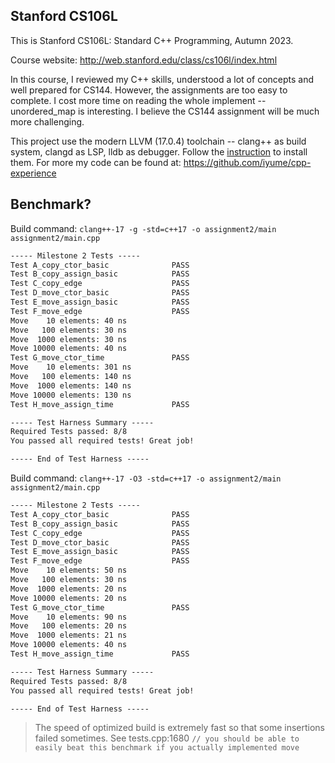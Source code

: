 ## Stanford CS106L

This is Stanford CS106L: Standard C++ Programming, Autumn 2023.

Course website: http://web.stanford.edu/class/cs106l/index.html

In this course, I reviewed my C++ skills, understood a lot of concepts and well prepared for CS144.
However, the assignments are too easy to complete.
I cost more time on reading the whole implement -- unordered_map is interesting.
I believe the CS144 assignment will be much more challenging.

This project use the modern LLVM (17.0.4) toolchain -- clang++ as build system, clangd as LSP, lldb as debugger.
Follow the [instruction](https://apt.llvm.org/) to install them.
For more my code can be found at: https://github.com/iyume/cpp-experience

## Benchmark?

Build command: `clang++-17 -g -std=c++17 -o assignment2/main assignment2/main.cpp`

```txt
----- Milestone 2 Tests -----
Test A_copy_ctor_basic              PASS
Test B_copy_assign_basic            PASS
Test C_copy_edge                    PASS
Test D_move_ctor_basic              PASS
Test E_move_assign_basic            PASS
Test F_move_edge                    PASS
Move    10 elements: 40 ns
Move   100 elements: 30 ns
Move  1000 elements: 30 ns
Move 10000 elements: 40 ns
Test G_move_ctor_time               PASS
Move    10 elements: 301 ns
Move   100 elements: 140 ns
Move  1000 elements: 140 ns
Move 10000 elements: 130 ns
Test H_move_assign_time             PASS

----- Test Harness Summary -----
Required Tests passed: 8/8
You passed all required tests! Great job!

----- End of Test Harness -----
```

Build command: `clang++-17 -O3 -std=c++17 -o assignment2/main assignment2/main.cpp`

```txt
----- Milestone 2 Tests -----
Test A_copy_ctor_basic              PASS
Test B_copy_assign_basic            PASS
Test C_copy_edge                    PASS
Test D_move_ctor_basic              PASS
Test E_move_assign_basic            PASS
Test F_move_edge                    PASS
Move    10 elements: 50 ns
Move   100 elements: 30 ns
Move  1000 elements: 20 ns
Move 10000 elements: 20 ns
Test G_move_ctor_time               PASS
Move    10 elements: 90 ns
Move   100 elements: 20 ns
Move  1000 elements: 21 ns
Move 10000 elements: 40 ns
Test H_move_assign_time             PASS

----- Test Harness Summary -----
Required Tests passed: 8/8
You passed all required tests! Great job!

----- End of Test Harness -----
```

> The speed of optimized build is extremely fast so that some insertions failed sometimes. See tests.cpp:1680 `// you should be able to easily beat this benchmark if you actually implemented move`
